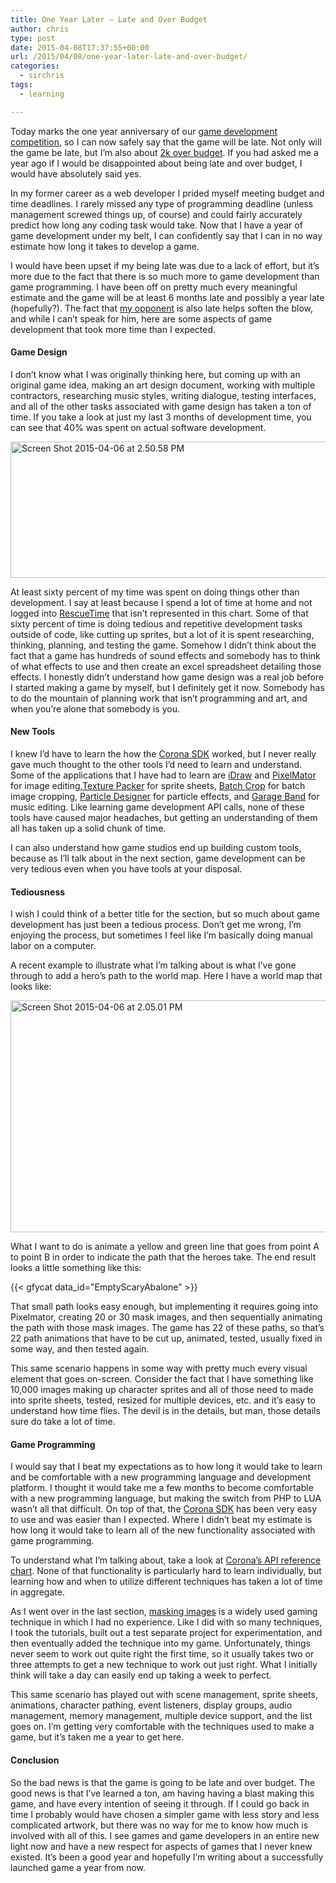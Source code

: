 ```yaml
---
title: One Year Later – Late and Over Budget
author: chris
type: post
date: 2015-04-08T17:37:55+00:00
url: /2015/04/08/one-year-later-late-and-over-budget/
categories:
  - sirchris
tags:
  - learning

---
```

Today marks the one year anniversary of our [game development competition][1], so I can now safely say that the game will be late. Not only will the game be late, but I&#8217;m also about [2k over budget][2]. If you had asked me a year ago if I would be disappointed about being late and over budget, I would have absolutely said yes.
<!--more-->

In my former career as a web developer I prided myself meeting budget and time deadlines. I rarely missed any type of programming deadline (unless management screwed things up, of course) and could fairly accurately predict how long any coding task would take. Now that I have a year of game development under my belt, I can confidently say that I can in no way estimate how long it takes to develop a game.

I would have been upset if my being late was due to a lack of effort, but it&#8217;s more due to the fact that there is so much more to game development than game programming. I have been off on pretty much every meaningful estimate and the game will be at least 6 months late and possibly a year late (hopefully?). The fact that [my opponent][3] is also late helps soften the blow, and while I can&#8217;t speak for him, here are some aspects of game development that took more time than I expected.

#### Game Design

I don&#8217;t know what I was originally thinking here, but coming up with an original game idea, making an art design document, working with multiple contractors, researching music styles, writing dialogue, testing interfaces, and all of the other tasks associated with game design has taken a ton of time. If you take a look at just my last 3 months of development time, you can see that 40% was spent on actual software development.

<div class="inlineimg">
  <img src="http://localhost:8888/wp-content/uploads/2015/04/Screen-Shot-2015-04-06-at-2.50.58-PM-2-1024x357.png" alt="Screen Shot 2015-04-06 at 2.50.58 PM" width="625" height="218" class="alignnone size-large wp-image-2030" />
</div>

At least sixty percent of my time was spent on doing things other than development. I say at least because I spend a lot of time at home and not logged into [RescueTime][4] that isn&#8217;t represented in this chart. Some of that sixty percent of time is doing tedious and repetitive development tasks outside of code, like cutting up sprites, but a lot of it is spent researching, thinking, planning, and testing the game. Somehow I didn&#8217;t think about the fact that a game has hundreds of sound effects and somebody has to think of what effects to use and then create an excel spreadsheet detailing those effects. I honestly didn&#8217;t understand how game design was a real job before I started making a game by myself, but I definitely get it now. Somebody has to do the mountain of planning work that isn&#8217;t programming and art, and when you&#8217;re alone that somebody is you.

#### New Tools

I knew I&#8217;d have to learn the how the [Corona SDK][1] worked, but I never really gave much thought to the other tools I&#8217;d need to learn and understand. Some of the applications that I have had to learn are [iDraw][5] and [PixelMator][6] for image editing,[Texture Packer][7] for sprite sheets, [Batch Crop][8] for batch image cropping, [Particle Designer][9] for particle effects, and [Garage Band][10] for music editing. Like learning game development API calls, none of these tools have caused major headaches, but getting an understanding of them all has taken up a solid chunk of time.

I can also understand how game studios end up building custom tools, because as I&#8217;ll talk about in the next section, game development can be very tedious even when you have tools at your disposal.

#### Tediousness

I wish I could think of a better title for the section, but so much about game development has just been a tedious process. Don&#8217;t get me wrong, I&#8217;m enjoying the process, but sometimes I feel like I&#8217;m basically doing manual labor on a computer.

A recent example to illustrate what I&#8217;m talking about is what I&#8217;ve gone through to add a hero&#8217;s path to the world map. Here I have a world map that looks like:

<div class="inlineimg">
  <img src="http://localhost:8888/wp-content/uploads/2015/04/Screen-Shot-2015-04-06-at-2.05.01-PM-3-1024x608.png" alt="Screen Shot 2015-04-06 at 2.05.01 PM" width="625" height="371" class="alignnone size-large wp-image-2022" />
</div>

What I want to do is animate a yellow and green line that goes from point A to point B in order to indicate the path that the heroes take. The end result looks a little something like this:

<div class="inlineimg">
  {{< gfycat data_id="EmptyScaryAbalone" >}}
</div>

That small path looks easy enough, but implementing it requires going into Pixelmator, creating 20 or 30 mask images, and then sequentially animating the path with those mask images. The game has 22 of these paths, so that&#8217;s 22 path animations that have to be cut up, animated, tested, usually fixed in some way, and then tested again.

This same scenario happens in some way with pretty much every visual element that goes on-screen. Consider the fact that I have something like 10,000 images making up character sprites and all of those need to made into sprite sheets, tested, resized for multiple devices, etc. and it&#8217;s easy to understand how time flies. The devil is in the details, but man, those details sure do take a lot of time.

#### Game Programming

I would say that I beat my expectations as to how long it would take to learn and be comfortable with a new programming language and development platform. I thought it would take me a few months to become comfortable with a new programming language, but making the switch from PHP to LUA wasn&#8217;t all that difficult. On top of that, the [Corona SDK][11] has been very easy to use and was easier than I expected. Where I didn&#8217;t beat my estimate is how long it would take to learn all of the new functionality associated with game programming.

To understand what I&#8217;m talking about, take a look at [Corona&#8217;s API reference chart][12]. None of that functionality is particularly hard to learn individually, but learning how and when to utilize different techniques has taken a lot of time in aggregate.

As I went over in the last section, [masking images][13] is a widely used gaming technique in which I had no experience. Like I did with so many techniques, I took the tutorials, built out a test separate project for experimentation, and then eventually added the technique into my game. Unfortunately, things never seem to work out quite right the first time, so it usually takes two or three attempts to get a new technique to work out just right. What I initially think will take a day can easily end up taking a week to perfect.

This same scenario has played out with scene management, sprite sheets, animations, character pathing, event listeners, display groups, audio management, memory management, multiple device support, and the list goes on. I&#8217;m getting very comfortable with the techniques used to make a game, but it&#8217;s taken me a year to get here.

#### Conclusion

So the bad news is that the game is going to be late and over budget. The good news is that I&#8217;ve learned a ton, am having having a blast making this game, and have every intention of seeing it through. If I could go back in time I probably would have chosen a simpler game with less story and less complicated artwork, but there was no way for me to know how much is involved with all of this. I see games and game developers in an entire new light now and have a new respect for aspects of games that I never knew existed. It&#8217;s been a good year and hopefully I&#8217;m writing about a successfully launched game a year from now.

 [1]: http://battleofbrothers.com
 [2]: http://battleofbrothers.com/sirchris/budget
 [3]: http://battleofbrothers.com/sirryan
 [4]: https://www.rescuetime.com/
 [5]: http://www.indeeo.com/idraw/
 [6]: http://www.pixelmator.com/mac/
 [7]: https://www.codeandweb.com/texturepacker
 [8]: http://www.batchcrop.com
 [9]: https://71squared.com/particledesigner
 [10]: https://www.apple.com/mac/garageband/
 [11]: https://coronalabs.com/products/corona-sdk/
 [12]: http://docs.coronalabs.com/api/
 [13]: http://battleofbrothers.com/sirchris/animating-a-path-using-image-masking
